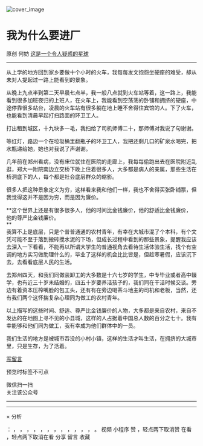 ![cover_image](https://mmbiz.qlogo.cn/mmbiz_jpg/OJNrVQetdup9RBKZicWuNMElc2MVhB2NNV6yd8BGflT5BcUibFkrj9yy7wylsj3vFa18RaqPCGVZ2Hic8cIt57jXA/0?wx_fmt=jpeg)

#  我为什么要进厂

原创  何妨  [ 这是一个令人疑惑的星球 ](javascript:void\(0\);)

__ _ _ _ _

  
从上学的地方回到家乡要做十个小时的火车，我每每发文抱怨坐硬座的难受，却从未对人提起过一路上能看到的景象。  
  
从晚上九点半到第二天早晨七点半，我一般八点就到火车站等着，这一路上，我能看到很多加班夜归的上班人，在火车上，我能看到空荡荡的卧铺和拥挤的硬座，中途停靠很多站台，凌晨的火车站有很多躺在地上睡不舍得住宾馆的人。下了火车，也能看到清晨早起打扫路面的环卫工人。  
  
打出租到城区，十九块多一毛，我扫给了司机师傅二十，那师傅对我说了句谢谢。  
  
等红灯，路边一个在垃圾桶里翻瓶子的环卫工人，我把还剩几口的矿泉水喝完，把水瓶递给她，她也对我说了声谢谢。  
  
几年前在郑州看病，没有床位就住在医院的走廊上，我每每偷跑出去在医院附近乱逛，郑大一附院南边立交桥下晚上住着很多人，大多都是病人的亲属，那些生活在桥洞底下的人，每个都是社会底层群众的缩影。  
  
很多人把这种景象定义为穷，这样看来我和他们一样，我也不舍得买张卧铺票，但我觉得这并不是因为穷，而是因为廉价。  
  
**这个世界上还是有很多很多人，他的时间比金钱廉价，他的舒适比金钱廉价，他的尊严比金钱廉价。  
**  
我算不上是底层，只是个普普通通的农村青年，有幸在大城市混了个本科，有个文凭可能不至于落到搬砖搅水泥的下场，但成长过程中看到的那些景象，提醒我应该去深入一下看看，不能再以所谓大学生的普通视角去看待生活体验生活，找个有空调的地方实习做助理什么的，毕业了这样的机会比比皆是，但趁寒暑假，应该沉下去，去看看底层人民的生活。  
  
去郑州四天，和我们同做装卸工的大多数是十六七岁的学生，中专毕业或者高中辍学，也有近三十岁未结婚的，四五十岁要养活孩子的，我们同在干活时候交谈。旁边有着资本压榨嘴脸的包工头，还有有在旁边喝茶斗地主的司机和老板，当然，还有我们两个这怀揣复杂心理同为做工的农村青年。  
  
以上描写的这些时间、舒适、尊严比金钱廉价的人物，大多都是来自农村，来自不发达的在地图上寻不见的小县城，这样的人占据着中国总人数的百分之七十。我有幸能够和他们同为做工，我有幸成为他们群体中的一员。  
  
我们生活的地方是被城市吞没的小村小镇，这样的生活才叫生活，在拥挤的大城市里，只是生存，为了活着。  
  
[ 写留言 ]()

预览时标签不可点

微信扫一扫  
关注该公众号





****



****



×  分析

：  ，  ，  ，  ，  ，  ，  ，  ，  ，  ，  ，  ，  。  视频  小程序  赞  ，轻点两下取消赞  在看  ，轻点两下取消在看
分享  留言  收藏

